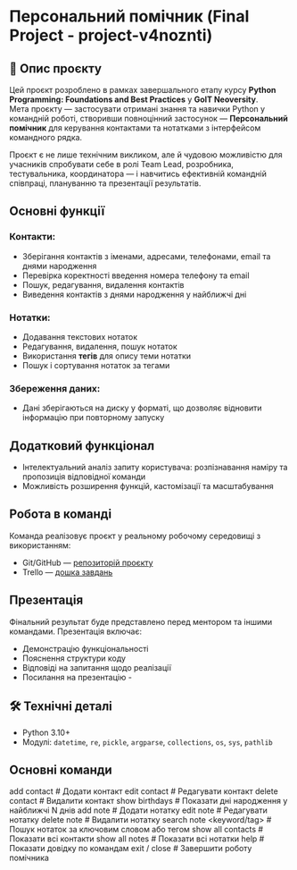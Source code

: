 # Персональний помічник (Final Project - project-v4noznti)

## 📌 Опис проєкту

Цей проєкт розроблено в рамках завершального етапу курсу **Python Programming: Foundations and Best Practices** у **GoIT Neoversity**.  
Мета проєкту — застосувати отримані знання та навички Python у командній роботі, створивши повноцінний застосунок — **Персональний помічник** для керування контактами та нотатками з інтерфейсом командного рядка.

Проєкт є не лише технічним викликом, але й чудовою можливістю для учасників спробувати себе в ролі Team Lead, розробника, тестувальника, координатора — і навчитись ефективній командній співпраці, плануванню та презентації результатів.


## Основні функції

### Контакти:
- Зберігання контактів з іменами, адресами, телефонами, email та днями народження
- Перевірка коректності введення номера телефону та email
- Пошук, редагування, видалення контактів
- Виведення контактів з днями народження у найближчі дні

### Нотатки:
- Додавання текстових нотаток
- Редагування, видалення, пошук нотаток
- Використання **тегів** для опису теми нотатки
- Пошук і сортування нотаток за тегами

### Збереження даних:
- Дані зберігаються на диску у форматі, що дозволяє відновити інформацію при повторному запуску

## Додатковий функціонал

- Інтелектуальний аналіз запиту користувача: розпізнавання наміру та пропозиція відповідної команди
- Можливість розширення функцій, кастомізації та масштабування

## Робота в команді

Команда реалізовує проєкт у реальному робочому середовищі з використанням:
-  Git/GitHub — [репозиторій проєкту](https://github.com/darinav/project-v4noznti/)
- Trello — [дошка завдань](https://trello.com/b/zo3BC7Op/vi4nozayniatiproject)

##  Презентація

Фінальний результат буде представлено перед ментором та іншими командами. Презентація включає:
- Демонстрацію функціональності
- Пояснення структури коду
- Відповіді на запитання щодо реалізації
- Посилання на презентацію -  

## 🛠️ Технічні деталі

- Python 3.10+
- Модулі: `datetime`, `re`, `pickle`, `argparse`, `collections`, `os`, `sys`, `pathlib`


##  Основні команди

add contact <name> <phone>         # Додати контакт
edit contact <name>                # Редагувати контакт
delete contact <name>              # Видалити контакт
show birthdays <days>              # Показати дні народження у найближчі N днів
add note <text>                    # Додати нотатку
edit note <id>                     # Редагувати нотатку
delete note <id>                   # Видалити нотатку
search note <keyword/tag>          # Пошук нотаток за ключовим словом або тегом
show all contacts                  # Показати всі контакти
show all notes                     # Показати всі нотатки
help                               # Показати довідку по командам
exit / close                       # Завершити роботу помічника